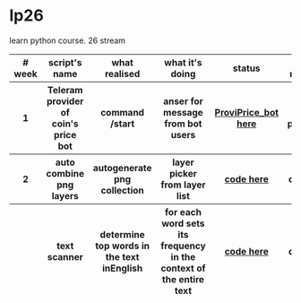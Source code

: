 # lp26
learn python course. 26 stream


<table>
   <thead>
    <tr>
     <th># week</th>
     <th>script's name</th>
     <th>what realised</th>
     <th>what it's doing</th>
     <th>status</th>
     <th>see more</th>
    </tr>
    <tr>
     <th>1</th>
     <th>Teleram provider of coin's price bot</th>
     <th>command /start</th>
     <th>anser for message from bot users</th>
     <th><a href="https://t.me/ProviPrice_bot">ProviPrice_bot here</a></th>
     <th>on pause</th>
    </tr>
    <tr>
     <th>2</th>
     <th>auto combine png layers</th>
     <th>autogenerate png collection</th>
     <th>layer picker from layer list</th>
     <th><a href="https://github.com/ALEXOVNA/lp26/tree/auto_combine_png/les-2.w-2/maker_png">code here</a></th>
     <th>doing</th>
    </tr>
    <tr>
     <th></th>
     <th>text scanner</th>
     <th>determine top words in the text inEnglish</th>
     <th>for each word sets its frequency in the context of the entire text</th>
     <th><a href="for each word sets its frequency in the context of the entire text">code here</a></th>
     <th>doing</th>
    </tr>
    <tr>
    </th>
    </tr>
  </table>
